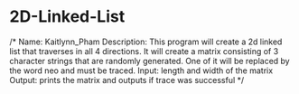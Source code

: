 # 2D-Linked-List
/* Name: Kaitlynn_Pham
 Description: This program will create
 a 2d linked list that traverses in all 4
 directions. It will create a matrix
 consisting of 3 character strings that
 are randomly generated. One of it will be replaced
 by the word neo and must be traced.
 Input:  length and width of the matrix
 Output: prints the matrix and outputs if trace was
 successful
*/
